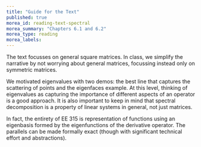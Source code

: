 ```yaml
---
title: "Guide for the Text"
published: true
morea_id: reading-text-spectral
morea_summary: "Chapters 6.1 and 6.2"
morea_type: reading
morea_labels:
---
```


The text focusses on general square matrices. In class, we simplify
the narrative by not worrying about general matrices, focussing instead
only on symmetric matrices. 

We motivated eigenvalues with two demos: the best line that captures
the scattering of points and the eigenfaces example. At this level,
thinking of eigenvalues as capturing the importance of different
aspects of an operator is a good approach. It is also important to keep
in mind that spectral decomposition is a property of linear systems in general, not just matrices. 

In fact, the entirety of EE 315 is representation of functions using
an eigenbasis formed by the eigenfunctions of the derivative
operator. The parallels can be made formally exact (though with significant
technical effort and abstractions). 
